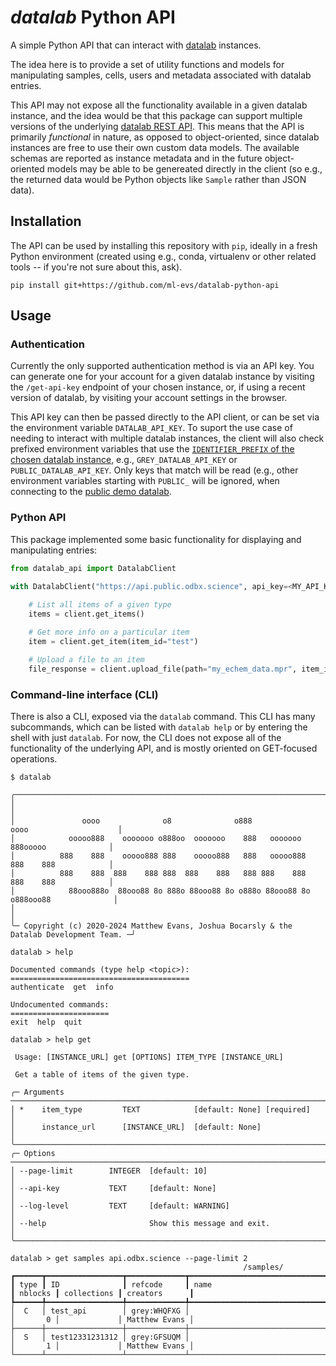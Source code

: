 # *datalab* Python API

A simple Python API that can interact with [datalab](https://github.com/the-grey-group/datalab) instances.

The idea here is to provide a set of utility functions and models for manipulating samples, cells, users and metadata associated with datalab entries.

This API may not expose all the functionality available in a given datalab instance, and the idea would be that this package can support multiple versions of the underlying [datalab REST API](https://the-datalab.readthedocs.io/en/latest/rest_api/).
This means that the API is primarily *functional* in nature, as opposed to object-oriented, since datalab instances are free to use their own custom data models.
The available schemas are reported as instance metadata and in the future object-oriented models may be able to be genereated directly in the client (so e.g., the returned data would be Python objects like `Sample` rather than JSON data).

## Installation

The API can be used by installing this repository with `pip`, ideally in a fresh Python environment (created using e.g., conda, virtualenv or other related tools -- if you're not sure about this, ask).

```shell
pip install git+https://github.com/ml-evs/datalab-python-api
```

## Usage

### Authentication

Currently the only supported authentication method is via an API key.
You can generate one for your account for a given datalab instance by visiting the `/get-api-key` endpoint of your chosen instance, or, if using a recent version of datalab, by visiting your account settings in the browser.

This API key can then be passed directly to the API client, or can be set via the environment variable `DATALAB_API_KEY`.
To suport the use case of needing to interact with multiple datalab instances, the client will also check prefixed environment variables that use the [`IDENTIFIER_PREFIX` of the chosen datalab instance](https://the-datalab.readthedocs.io/en/latest/config/#mandatory-settings), e.g., `GREY_DATALAB_API_KEY` or `PUBLIC_DATALAB_API_KEY`.
Only keys that match will be read (e.g., other environment variables starting with `PUBLIC_` will be ignored, when connecting to the [public demo datalab](https://public.datalab.odbx.science).

### Python API

This package implemented some basic functionality for displaying and manipulating entries:

```python
from datalab_api import DatalabClient

with DatalabClient("https://api.public.odbx.science", api_key=<MY_API_KEY>) as client:
    
    # List all items of a given type
    items = client.get_items()

    # Get more info on a particular item
    item = client.get_item(item_id="test")

    # Upload a file to an item
    file_response = client.upload_file(path="my_echem_data.mpr", item_id="test")

```

### Command-line interface (CLI)

There is also a CLI, exposed via the `datalab` command.
This CLI has many subcommands, which can be listed with `datalab help` or by entering the shell with just `datalab`.
For now, the CLI does not expose all of the functionality of the underlying API, and is mostly oriented on GET-focused operations.

```shell
$ datalab

╭──────────────────────────────────────────────────────────────────────────────────────────╮
│                                                                                          │
│               oooo              o8              o888             oooo                    │
│            ooooo888    ooooooo o888oo  ooooooo    888   ooooooo    888ooooo              │
│          888    888    ooooo888 888    ooooo888   888   ooooo888   888    888            │
│          888    888  888    888 888  888    888   888 888    888   888    888            │
│            88ooo888o  88ooo88 8o 888o 88ooo88 8o o888o 88ooo88 8o o888ooo88              │
│                                                                                          │
╰─ Copyright (c) 2020-2024 Matthew Evans, Joshua Bocarsly & the Datalab Development Team. ─╯

datalab > help

Documented commands (type help <topic>):
========================================
authenticate  get  info

Undocumented commands:
======================
exit  help  quit

datalab > help get

 Usage: [INSTANCE_URL] get [OPTIONS] ITEM_TYPE [INSTANCE_URL]

 Get a table of items of the given type.

╭─ Arguments ─────────────────────────────────────────────────────────────────────────────────────────╮
│ *    item_type         TEXT            [default: None] [required]                                   │
│      instance_url      [INSTANCE_URL]  [default: None]                                              │
╰─────────────────────────────────────────────────────────────────────────────────────────────────────╯
╭─ Options ───────────────────────────────────────────────────────────────────────────────────────────╮
│ --page-limit        INTEGER  [default: 10]                                                          │
│ --api-key           TEXT     [default: None]                                                        │
│ --log-level         TEXT     [default: WARNING]                                                     │
│ --help                       Show this message and exit.                                            │
╰─────────────────────────────────────────────────────────────────────────────────────────────────────╯

datalab > get samples api.odbx.science --page-limit 2
                                                    /samples/
┏━━━━━━┳━━━━━━━━━━━━━━━━━┳━━━━━━━━━━━━━┳━━━━━━━━━━━━━━━━━━━━━━━━━━━━━━━━┳━━━━━━━━━┳━━━━━━━━━━━━━┳━━━━━━━━━━━━━━━┓
┃ type ┃ ID              ┃ refcode     ┃ name                           ┃ nblocks ┃ collections ┃ creators      ┃
┡━━━━━━╇━━━━━━━━━━━━━━━━━╇━━━━━━━━━━━━━╇━━━━━━━━━━━━━━━━━━━━━━━━━━━━━━━━╇━━━━━━━━━╇━━━━━━━━━━━━━╇━━━━━━━━━━━━━━━┩
│  C   │ test_api        │ grey:WHQFXG │                                │       0 │             │ Matthew Evans │
├──────┼─────────────────┼─────────────┼────────────────────────────────┼─────────┼─────────────┼───────────────┤
│  S   │ test12331231312 │ grey:GFSUQM │                                │       1 │             │ Matthew Evans │
└──────┴─────────────────┴─────────────┴────────────────────────────────┴─────────┴─────────────┴───────────────┘
```
